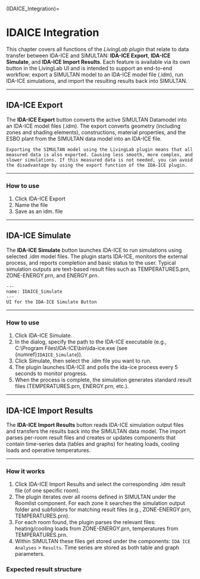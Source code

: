 (IDAICE_Integration)=

<!-- Update Simultation Data hinzufügen!-->

# IDAICE Integration

This chapter covers all functions of the *LivingLab plugin* that relate to data transfer between IDA-ICE and SIMULTAN: **IDA-ICE Export**, **IDA-ICE Simulate**, and **IDA-ICE Import Results**. Each feature is available via its own button in the LivingLab UI and is intended to support an end-to-end workflow: export a SIMULTAN model to an IDA-ICE model file (.idm), run IDA-ICE simulations, and import the resulting results back into SIMULTAN.

---




## IDA-ICE Export

The **IDA-ICE Export** button converts the active SIMULTAN Datamodel into an IDA-ICE model files (.idm). The export converts geometry (including zones and shading elements), constructions, material properties, and the ESBO plant  from the SIMULTAN data model into an IDA-ICE file.

```{Note}
Exporting the SIMULTAN model using the LivingLab plugin means that all measured data is also exported. Causing less smooth, more complex, and slower simulations. If this measured data is not needed, you can avoid the disadvantage by using the export function of the IDA-ICE plugin. 
```

---

### How to use

1. Click IDA-ICE Export
2. Name the file
3. Save as an idm. file

<!-- Eventuell rausgeben da es überflüssig ist, selbsterklärend!-->

---

## IDA-ICE Simulate

The **IDA-ICE Simulate** button launches IDA-ICE to run simulations using selected .idm model files. The plugin starts IDA-ICE, monitors the external process, and reports completion and basic status to the user. Typical simulation outputs are text-based result files such as TEMPERATURES.prn, ZONE-ENERGY.prn, and ENERGY.prn.

```{figure} img/IDAICE_Simulate.png
---
name: IDAICE_Simulate
---
UI for the IDA-ICE Simulate Button
```
---

### How to use

1. Click IDA-ICE Simulate.
2. In the dialog, specify the path to the IDA-ICE executable (e.g., C:\Program Files\IDA-ICE\bin\ida-ice.exe (see {numref}`IDAICE_Simulate`)).
3. Click Simulate, then select the .idm file you want to run.
4. The plugin launches IDA-ICE and polls the ida-ice process every 5 seconds to monitor progress.
5. When the process is complete, the simulation generates standard result files (TEMPERATURES.prn, ENERGY.prn, etc.).

<!-- Bild von ausgegeben Dateien!-->


---

## IDA-ICE Import Results

The **IDA-ICE Import Results** button reads IDA-ICE simulation output files and transfers the results back into the SIMULTAN data model. The import parses per-room result files and creates or updates components that contain time-series data (tables and graphs) for heating loads, cooling loads and operative temperatures.

---

### How it works

1. Click IDA-ICE Import Results and select the corresponding .idm result file (of one specific room).
2. The plugin iterates over all rooms defined in SIMULTAN under the Roomlist component. For each zone it searches the simulation output folder and subfolders for matching result files (e.g., ZONE-ENERGY.prn, TEMPERATURES.prn).
3. For each room found, the plugin parses the relevant files: heating/cooling loads from ZONE-ENERGY.prn, temperatures from TEMPERATURES.prn. 
4. Within SIMULTAN these files get stored under the components: `IDA ICE Analyses` > `Results`. Time series are stored as both table and graph parameters.

### Expected result structure

<!-- Verweis auf ergebnisse, und alles was dabei wichtig ist!-->
<!-- If there are results, then those get imported under the IDA ICE Analysis/Results component. Also, you can see the new Tables and Graphs added under the Value Fields tab in Simultan. -->

